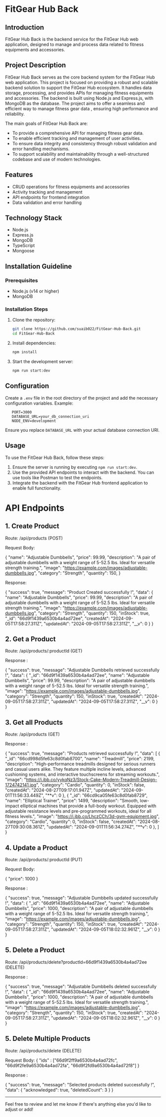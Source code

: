# FitGear Hub Back

## Introduction

FitGear Hub Back is the backend service for the FitGear Hub web application, designed to manage and process data related to fitness equipments and accessories.

## Project Description

FitGear Hub Back serves as the core backend system for the FitGear Hub web application. This project is focused on providing a robust and scalable backend solution to support the FitGear Hub ecosystem. It handles data storage, processing, and provides APIs for managing fitness equipments and accessories. The backend is built using Node.js and Express.js, with MongoDB as the database. The project aims to offer a seamless and efficient way to manage fitness gear data , ensuring high performance and reliability.

The main goals of FitGear Hub Back are:

- To provide a comprehensive API for managing fitness gear data.
- To enable efficient tracking and management of user activities.
- To ensure data integrity and consistency through robust validation and error handling mechanisms.
- To support scalability and maintainability through a well-structured codebase and use of modern technologies.

## Features

- CRUD operations for fitness equipments and accessories
- Activity tracking and management
- API endpoints for frontend integration
- Data validation and error handling

## Technology Stack

- Node.js
- Express.js
- MongoDB
- TypeScript
- Mongoose

## Installation Guideline

### Prerequisites

- Node.js (v14 or higher)
- MongoDB

### Installation Steps

1. Clone the repository:

   ```bash
   git clone https://github.com/suaib022/FitGear-Hub-Back.git
   cd FitGear-Hub-Back
   ```

2. Install dependencies:

   ```bash
   npm install
   ```

3. Start the development server:
   ```bash
   npm run start:dev
   ```

## Configuration

Create a `.env` file in the root directory of the project and add the necessary configuration variables. Example:

```env
   PORT=3000
   DATABASE_URL=your_db_connection_uri
   NODE_ENV=development
```

Ensure you replace `DATABASE_URL` with your actual database connection URI.

## Usage

To use the FitGear Hub Back, follow these steps:

1. Ensure the server is running by executing `npm run start:dev`.
2. Use the provided API endpoints to interact with the backend. You can use tools like Postman to test the endpoints.
3. Integrate the backend with the FitGear Hub frontend application to enable full functionality.

# API Endpoints

## 1. Create Product

Route: /api/products (POST)

Request Body:

{
"name": "Adjustable Dumbbells",
"price": 99.99,
"description": "A pair of adjustable dumbbells with a weight range of 5-52.5 lbs. Ideal for versatile strength training.",
"image": "https://example.com/images/adjustable-dumbbells.jpg",
"category": "Strength",
"quantity": 150,
}

Response:

{
"success": true,
"message": "Product Created successfully !",
"data": {
"name": "Adjustable Dumbbells",
"price": 99.99,
"description": "A pair of adjustable dumbbells with a weight range of 5-52.5 lbs. Ideal for versatile strength training.",
"image": "https://example.com/images/adjustable-dumbbells.jpg",
"category": "Strength",
"quantity": 150,
"inStock": true,
"\_id": "66d9f1439a6530b4a4ad72ee",
"createdAt": "2024-09-05T17:58:27.311Z",
"updatedAt": "2024-09-05T17:58:27.311Z",
"\_\_v": 0
}
}

## 2. Get a Product

Route: /api/products/:productId (GET)

Response :

{
"success": true,
"message": "Adjustable Dumbbells retrieved successfully !",
"data": {
"\_id": "66d9f1439a6530b4a4ad72ee",
"name": "Adjustable Dumbbells",
"price": 99.99,
"description": "A pair of adjustable dumbbells with a weight range of 5-52.5 lbs. Ideal for versatile strength training.",
"image": "https://example.com/images/adjustable-dumbbells.jpg",
"category": "Strength",
"quantity": 150,
"inStock": true,
"createdAt": "2024-09-05T17:58:27.311Z",
"updatedAt": "2024-09-05T17:58:27.311Z",
"\_\_v": 0
}
}

## 3. Get all Products

Route: /api/products (GET)

Response :

{
"success": true,
"message": "Products retrieved successfully !",
"data": [
{
"\_id": "66cd998d5fe63c8d0fab8700",
"name": "Treadmill",
"price": 2199,
"description": "High-performance treadmills designed for serious runners and casual users alike. They feature multiple incline levels, advanced cushioning systems, and interactive touchscreens for streaming workouts.",
"image": "https://i.ibb.co/yykqNz3/Stock-Cake-Modern-Treadmill-Design-1724742141.jpg",
"category": "Cardio",
"quantity": 0,
"inStock": false,
"createdAt": "2024-08-27T09:17:01.947Z",
"updatedAt": "2024-09-01T11:56:33.449Z",
"**v": 0
},
{
"\_id": "66cd9ca05fe63c8d0fab8729",
"name": "Elliptical Trainer",
"price": 1499,
"description": "Smooth, low-impact elliptical machines that provide a full-body workout. Equipped with adjustable resistance levels and pre-programmed workouts, ideal for all fitness levels.",
"image": "https://i.ibb.co/LhczCCh/3d-gym-equipment.jpg",
"category": "Cardio",
"quantity": 0,
"inStock": false,
"createdAt": "2024-08-27T09:30:08.361Z",
"updatedAt": "2024-09-01T11:56:34.274Z",
"**v": 0
},
]
}

## 4. Update a Product

Route: /api/products/:productId (PUT)

Request Body:

{
"price": 1000
}

Response :

{
"success": true,
"message": "Adjustable Dumbbells updated successfully !",
"data": {
"\_id": "66d9f1439a6530b4a4ad72ee",
"name": "Adjustable Dumbbells",
"price": 1000,
"description": "A pair of adjustable dumbbells with a weight range of 5-52.5 lbs. Ideal for versatile strength training.",
"image": "https://example.com/images/adjustable-dumbbells.jpg",
"category": "Strength",
"quantity": 150,
"inStock": true,
"createdAt": "2024-09-05T17:58:27.311Z",
"updatedAt": "2024-09-05T18:02:32.961Z",
"\_\_v": 0
}
}

## 5. Delete a Product

Route: /api/products/delete?productId=66d9f1439a6530b4a4ad72ee (DELETE)

Response :

{
"success": true,
"message": "Adjustable Dumbbells deleted successfully !",
"data": {
"\_id": "66d9f1439a6530b4a4ad72ee",
"name": "Adjustable Dumbbells",
"price": 1000,
"description": "A pair of adjustable dumbbells with a weight range of 5-52.5 lbs. Ideal for versatile strength training.",
"image": "https://example.com/images/adjustable-dumbbells.jpg",
"category": "Strength",
"quantity": 150,
"inStock": true,
"createdAt": "2024-09-05T17:58:27.311Z",
"updatedAt": "2024-09-05T18:02:32.961Z",
"\_\_v": 0
}
}

## 5. Delete Multiple Products

Route: /api/products/delete (DELETE)

Request Body:
{
"ids" : ["66d9f2ff9a6530b4a4ad72fc", "66d9f2fe9a6530b4a4ad72fa", "66d9f2fd9a6530b4a4ad72f8"]
}

Response :

{
"success": true,
"message": "Selected products deleted successfully !",
"data": {
"acknowledged": true,
"deletedCount": 3
}
}

---

Feel free to review and let me know if there's anything else you'd like to adjust or add!
